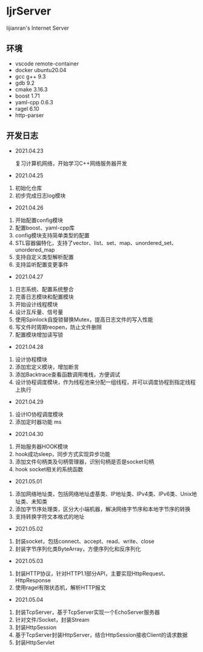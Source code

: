 # ljrServer

lijianran's Internet Server

## 环境

- vscode remote-container
- docker ubuntu20.04
- gcc g++ 9.3
- gdb 9.2
- cmake 3.16.3
- boost 1.71
- yaml-cpp 0.6.3
- ragel 6.10
- http-parser

## 开发日志

- 2021.04.23

    复习计算机网络，开始学习C++网络服务器开发

- 2021.04.25

1. 初始化仓库
2. 初步完成日志log模块

- 2021.04.26

1. 开始配置config模块
2. 配置boost、yaml-cpp库
3. config模块支持简单类型的配置
4. STL容器偏特化，支持了vector、list、set、map、unordered_set、unordered_map
5. 支持自定义类型解析配置
6. 支持监听配置变更事件

- 2021.04.27

1. 日志系统、配置系统整合
2. 完善日志模块和配置模块
3. 开始设计线程模块
4. 设计互斥量、信号量
5. 使用Spinlock自旋锁替换Mutex，提高日志文件的写入性能
6. 写文件时周期reopen，防止文件删除
7. 配置模块增加读写锁

- 2021.04.28

1. 设计协程模块
2. 添加宏定义模块，增加断言
3. 添加Backtrace查看函数调用堆栈，方便调试
4. 设计协程调度模块，作为线程池来分配一组线程，并可以调度协程到指定线程上执行

- 2021.04.29

1. 设计IO协程调度模块
2. 添加定时器功能 ms

- 2021.04.30

1. 开始服务器HOOK模块
2. hook成功sleep，同步方式实现异步功能
3. 添加文件句柄类及句柄管理器，识别句柄是否是socket句柄
4. hook socket相关的系统函数

- 2021.05.01

1. 添加网络地址类，包括网络地址虚基类、IP地址类、IPv4类、IPv6类、Unix地址类、未知类
2. 添加字节序处理类，区分大小端机器，解决网络字节序和本地字节序的转换
3. 支持转换字符文本格式的地址

- 2021.05.02

1. 封装socket，包括connect、accept、read、write、close
2. 封装字节序列化类ByteArray，方便序列化和反序列化

- 2021.05.03

1. 封装HTTP协议，针对HTTP1.1部分API，主要实现HttpRequest、HttpResponse
2. 使用ragel有限状态机，解析HTTP报文

- 2021.05.04

1. 封装TcpServer，基于TcpServer实现一个EchoServer服务器
2. 针对文件/Socket，封装Stream
3. 封装HttpSession
4. 基于TcpServer封装HttpServer，结合HttpSession接收Client的请求数据
5. 封装HttpServlet